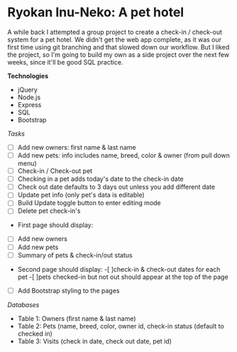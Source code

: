 # Ryokan Inu-Neko: A pet hotel

A while back I attempted a group project to create a check-in / check-out system for a pet hotel. We didn't get the web app complete, as it was our first time using git branching and that slowed down our workflow. But I liked the project, so I'm going to build my own as a side project over the next few weeks, since it'll be good SQL practice.

**Technologies**
- jQuery
- Node.js
- Express
- SQL
- Bootstrap

*Tasks*
 -[ ] Add new owners: first name & last name
 -[ ] Add new pets: info includes name, breed, color & owner (from pull down menu)
 -[ ] Check-in / Check-out pet
  -[ ] Checking in a pet adds today's date to the check-in date
  -[ ] Check out date defaults to 3 days out unless you add different date
 -[ ] Update pet info (only pet's data is editable)
  - [ ] Build Update toggle button to enter editing mode
 -[ ] Delete pet check-in's
 - First page should display:
  -[ ] Add new owners
  -[ ] Add new pets
  -[ ] Summary of pets & check-in/out status
 - Second page should display:
  -[ ]check-in & check-out dates for each pet
  -[ ]pets checked-in but not out should appear at the top of the page
  -[ ] Add Bootstrap styling to the pages
 
 
 *Databases*
 - Table 1: Owners (first name & last name)
 - Table 2: Pets (name, breed, color, owner id, check-in status (default to checked in)
 - Table 3: Visits (check in date, check out date, pet id)
